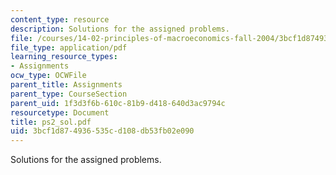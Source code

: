 ```yaml
---
content_type: resource
description: Solutions for the assigned problems.
file: /courses/14-02-principles-of-macroeconomics-fall-2004/3bcf1d874936535cd108db53fb02e090_ps2_sol.pdf
file_type: application/pdf
learning_resource_types:
- Assignments
ocw_type: OCWFile
parent_title: Assignments
parent_type: CourseSection
parent_uid: 1f3d3f6b-610c-81b9-d418-640d3ac9794c
resourcetype: Document
title: ps2_sol.pdf
uid: 3bcf1d87-4936-535c-d108-db53fb02e090
---
```

Solutions for the assigned problems.

